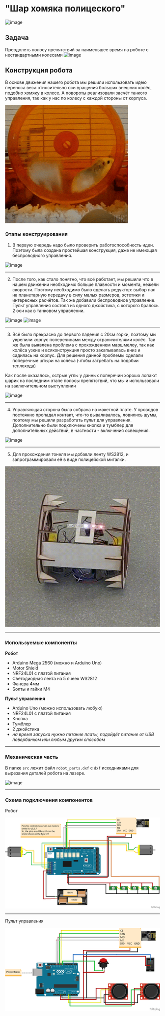 # "Шар хомяка полицеского"

![image](https://github.com/ZVasilii/MIPT_Bot/assets/27261970/c2bdfb82-590b-4c6f-97bb-3aa29eec48d1)


## Задача

Преодолеть полосу препятствий за наименьшее время на роботе с нестандартными колесами
![image](https://github.com/ZVasilii/MIPT_Bot/assets/27261970/35f272ef-e51b-45a1-a150-ec48f364bfa8)

## Конструкция робота

В основе движения нашего робота мы решили использовать идею переноса веса относительно оси вращения больших внешних колёс, подобно хомяку в колесе. 
А повороты реализовали засчёт танкого управления, так как у нас по колесу с каждой стороны от корпуса.

![gif](https://github.com/ZVasilii/MIPT_Bot/blob/master/README/hamster.gif)

### Этапы конструирования

1) В первую очередь надо было проверить работоспособность идеи. Поэтому была создана простейшая конструкция, даже не имеющая беспроводного управления.

![image](https://github.com/ZVasilii/MIPT_Bot/assets/27261970/c707fb69-4fe2-42ab-9541-79ce56db24a5)

---

2) После того, как стало понятно, что всё работает, мы решили что в нашем движении необходимо больше плавности и момента, нежели скорости. Поэтому необходимо было сделать редуктор: выбор пал на планетарную передачу в силу малых размеров, эстетики и интересных расчётов. Так же добавили беспроводное управление. Пульт управления состоял из одного джойстика, с которого бралось 2 оси как в танковом управлении.

![image](https://github.com/ZVasilii/MIPT_Bot/assets/27261970/21769887-393c-4d29-9956-f7452c010516)
![image](https://github.com/ZVasilii/MIPT_Bot/assets/27261970/29b877fc-fe3b-45fd-a1c8-12f1e8294e47)

---

3) Всё было прекрасно до первого падения с 20см горки, поэтому мы укрепили корпус поперечинами между ограничителями колёс. Так же была выявлена проблема с прохождением маршмелоу, так как колёса узкие и всяконструкция просто закапывалась вниз и садилась на корпус. Для решения данной проблемы сделали поперечные штыри на колёса (чтобы загребать на подобии теплохода)

Как после оказалось, острые углы у данных поперечин хорошо лопают шарик на последним этапе полосы препятствий, что мы и использовали на заключительном выступлении

![image](https://github.com/ZVasilii/MIPT_Bot/assets/27261970/b17620ce-fb74-47ff-8211-da399dd8b2bd)

---

4) Управляющая сторона была собрана на макетной плате. У проводов постоянно пропадал контакт, что-то вываливалось, ловились шумы, поэтому мы решили разработать пульт для управления. Дополнительно были подключены кнопка и тумблер для дополнительных действий, в частности - включения освещения.

![image](https://github.com/ZVasilii/MIPT_Bot/assets/27261970/dd88b9fd-42f5-41c4-ba58-26ebf82ef8a0)

---

5) Для прохождения тонеля мы добавли ленту WS2812, и запрограммировали её в виде полицейской мигалки.

![image](https://github.com/ZVasilii/MIPT_Bot/blob/master/README/police_blink.gif)

---

### Используемые компоненты

**Робот**

* Arduino Mega 2560 (можно и Arduino Uno)
* Motor Shield
* NRF24L01 с платой питания
* Светодиодная лента на 5 ячеек WS2812
* Фанера 4мм
* Болты и гайки М4

**Пульт управления**

* Arduino Uno (можно использовать любую)
* NRF24L01 с платой питания
* Кнопка
* Тумблер
* 2 джойстика
* *на время запуска нужно питание платы, подойдёт питание от USB повербанком или любым другим способом*

---

### Механическая часть

В папке `src` лежит файл `robot_parts.dxf` с `dxf` исходниками для вырезания деталей робота на лазере.

![image](https://github.com/ZVasilii/MIPT_Bot/assets/27261970/ecb708eb-ce50-423e-b817-f158554e9da1)

---

### Схема подключения компонентов

Робот

![image](https://github.com/ZVasilii/MIPT_Bot/blob/master/README/robot_scheme.png)

---

Пульт управления

![image](https://github.com/ZVasilii/MIPT_Bot/blob/master/README/remote_control_scheme.png)
